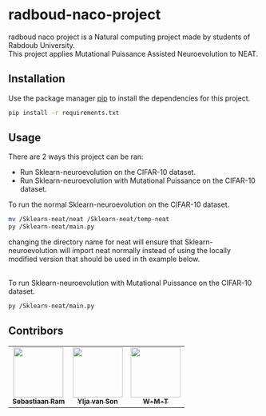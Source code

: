 # radboud-naco-project

radboud naco project is a Natural computing project made by students of Rabdoub University.  
This project applies Mutational Puissance Assisted Neuroevolution to NEAT. 


## Installation

Use the package manager [pip](https://pip.pypa.io/en/stable/) to install the dependencies for this project.

```bash
pip install -r requirements.txt
```

## Usage

There are 2 ways this project can be ran:
* Run Sklearn-neuroevolution on the CIFAR-10 dataset.
* Run Sklearn-neuroevolution with Mutational Puissance on the CIFAR-10 dataset.

To run the normal Sklearn-neuroevolution on the CIFAR-10 dataset.
```bash
mv /Sklearn-neat/neat /Sklearn-neat/temp-neat
py /Sklearn-neat/main.py
```
changing the directory name for neat will ensure that Sklearn-neuroevolution will import neat normally instead of using the locally modified version that should be used in th example below.

<br>
To run Sklearn-neuroevolution with Mutational Puissance on the CIFAR-10 dataset.

```bash
py /Sklearn-neat/main.py
```

## Contribors
<table>
  <tr>
    <td align="center"><a href="https://github.com/PeaceDucko"><img src="https://avatars.githubusercontent.com/u/36194484?v=4?s=100" width="100px;" alt=""/><br /><sub><b>Sebastiaan Ram</b>
    </td>
    <td align="center"><a href="https://github.com/Ylja07"><img src="https://avatars.githubusercontent.com/u/27802933?v=4?s=100" width="100px;" alt=""/><br /><sub><b>Ylja van Son</b>
    </td>
    <td align="center"><a href="https://github.com/W-M-T"><img src="https://avatars.githubusercontent.com/u/12382856?v=4?s=100" width="100px;" alt=""/><br /><sub><b>W-M-T</b>
    </td>
  </tr>
</table>

